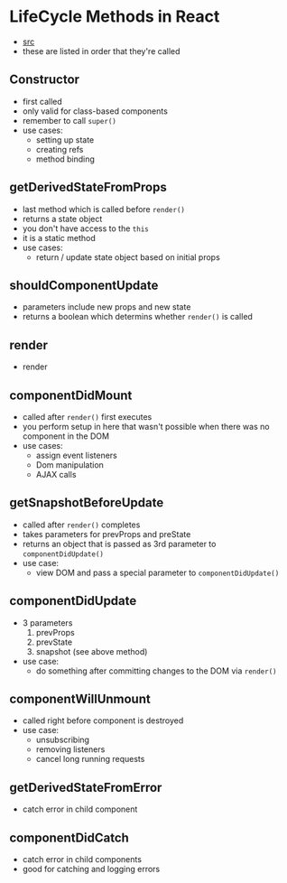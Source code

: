 LifeCycle Methods in React
=====================

- [src](https://blog.bitsrc.io/react-16-lifecycle-methods-how-and-when-to-use-them-f4ad31fb2282)
- these are listed in order that they're called

## Constructor
- first called
- only valid for class-based components
- remember to call `super()`
- use cases:
  - setting up state
  - creating refs
  - method binding

## getDerivedStateFromProps
- last method which is called before `render()`
- returns a state object
- you don't have access to the `this`
- it is a static method
- use cases:
  - return / update state object based on initial props

## shouldComponentUpdate
- parameters include new props and new state
- returns a boolean which determins whether `render()` is called


## render
- render

## componentDidMount
- called after `render()` first executes
- you perform setup in here that wasn't possible when there was no component in the DOM
- use cases:
  - assign event listeners
  - Dom manipulation
  - AJAX calls

## getSnapshotBeforeUpdate
- called after `render()` completes
- takes parameters for prevProps and preState
- returns an object that is passed as 3rd parameter to `componentDidUpdate()`
- use case:
  - view DOM and pass a special parameter to `componentDidUpdate()`

## componentDidUpdate
- 3 parameters
  1. prevProps
  2. prevState
  3. snapshot (see above method)
- use case:
  - do something after committing changes to the DOM via `render()`

## componentWillUnmount
- called right before component is destroyed
- use case:
  - unsubscribing
  - removing listeners
  - cancel long running requests

## getDerivedStateFromError
- catch error in child component

## componentDidCatch
- catch error in child components
- good for catching and logging errors

